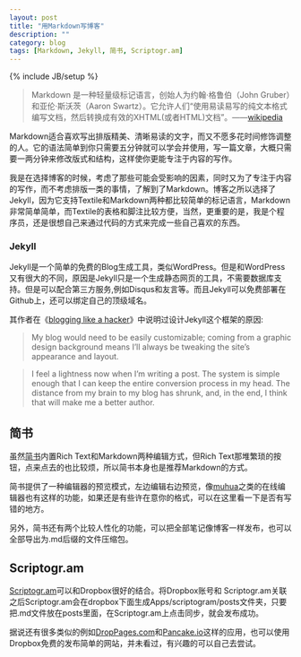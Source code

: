 ```yaml
---
layout: post
title: "用Markdown写博客"
description: ""
category: blog
tags: [Markdown, Jekyll, 简书, Scriptogr.am]
---
```

{% include JB/setup %}

> Markdown 是一种轻量级标记语言，创始人为约翰·格鲁伯（John Gruber）和亚伦·斯沃茨（Aaron Swartz）。它允许人们“使用易读易写的纯文本格式编写文档，然后转换成有效的XHTML(或者HTML)文档”。——[wikipedia](http://zh.wikipedia.org/wiki/Markdown)  

Markdown适合喜欢写出排版精美、清晰易读的文字，而又不愿多花时间修饰调整的人。它的语法简单到你只需要五分钟就可以学会并使用，写一篇文章，大概只需要一两分钟来修改版式和结构，这样使你更能专注于内容的写作。  

我是在选择博客的时候，考虑了那些可能会受影响的因素，同时又为了专注于内容的写作，而不考虑排版一类的事情，了解到了Markdown。博客之所以选择了Jekyll，因为它支持Textile和Markdown两种都比较简单的标记语言，Markdown非常简单简单，而Textile的表格和脚注比较方便，当然，更重要的是，我是个程序员，还是很想自己来通过代码的方式来完成一些自己喜欢的东西。

### Jekyll  
Jekyll是一个简单的免费的Blog生成工具，类似WordPress。但是和WordPress又有很大的不同，原因是Jekyll只是一个生成静态网页的工具，不需要数据库支持。但是可以配合第三方服务,例如Disqus和友言等。而且Jekyll可以免费部署在Github上，还可以绑定自己的顶级域名。

其作者在《[blogging like a hacker](http://tom.preston-werner.com/2008/11/17/blogging-like-a-hacker.html)》中说明过设计Jekyll这个框架的原因:
> My blog would need to be easily customizable; coming from a graphic design background means I’ll always be tweaking the site’s appearance and layout.  
  
>  I feel a lightness now when I’m writing a post. The system is simple enough that I can keep the entire conversion process in my head. The distance from my brain to my blog has shrunk, and, in the end, I think that will make me a better author.  

## 简书
虽然[简书](http://jianshu.io/)内置Rich Text和Markdown两种编辑方式，但Rich Text那堆繁琐的按钮，点来点去的也比较烦，所以简书本身也是推荐Markdown的方式。  

简书提供了一种编辑器的预览模式，左边编辑右边预览，像[muhua](http://mahua.jser.me/)之类的在线编辑器也有这样的功能，如果还是有些许在意你的格式，可以在这里看一下是否有写错的地方。

另外，简书还有两个比较人性化的功能，可以把全部笔记像博客一样发布，也可以全部导出为.md后缀的文件压缩包。

## Scriptogr.am
[Scriptogr.am](Scriptogr.am)可以和Dropbox很好的结合。将Dropbox账号和 Scriptogr.am关联之后Scriptogr.am会在dropbox下面生成Apps/scriptogram/posts文件夹，只要 把.md文件放在posts里面，在Scriptogr.am上点击同步，就会发布成功。

据说还有很多类似的例如[DropPages.com](http://droppages.com/)和[Pancake.io](http://pancake.io/)这样的应用，也可以使用Dropbox免费的发布简单的网站，并未看过，有兴趣的可以自己去尝试。
